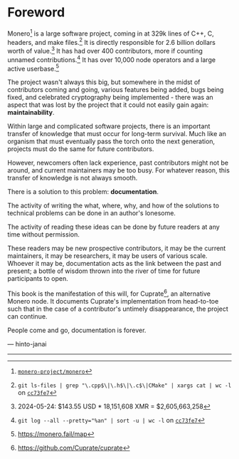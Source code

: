 # Foreword
Monero[^1] is a large software project, coming in at 329k lines of C++, C, headers, and make files.[^2] It is directly responsible for 2.6 billion dollars worth of value.[^3] It has had over 400 contributors, more if counting unnamed contributions.[^4] It has over 10,000 node operators and a large active userbase.[^5]

The project wasn't always this big, but somewhere in the midst of contributors coming and going, various features being added, bugs being fixed, and celebrated cryptography being implemented - there was an aspect that was lost by the project that it could not easily gain again: **maintainability**.

Within large and complicated software projects, there is an important transfer of knowledge that must occur for long-term survival. Much like an organism that must eventually pass the torch onto the next generation, projects must do the same for future contributors.

However, newcomers often lack experience, past contributors might not be around, and current maintainers may be too busy. For whatever reason, this transfer of knowledge is not always smooth.

There is a solution to this problem: **documentation**.

The activity of writing the what, where, why, and how of the solutions to technical problems can be done in an author's lonesome.

The activity of reading these ideas can be done by future readers at any time without permission.

These readers may be new prospective contributors, it may be the current maintainers, it may be researchers, it may be users of various scale.  Whoever it may be, documentation acts as the link between the past and present; a bottle of wisdom thrown into the river of time for future participants to open.

This book is the manifestation of this will, for Cuprate[^6], an alternative Monero node. It documents Cuprate's implementation from head-to-toe such that in the case of a contributor's untimely disappearance, the project can continue.

People come and go, documentation is forever.

— hinto-janai

---

[^1]: [`monero-project/monero`](https://github.com/monero-project/monero)

[^2]: `git ls-files | grep "\.cpp$\|\.h$\|\.c$\|CMake" | xargs cat | wc -l` on [`cc73fe7`](https://github.com/monero-project/monero/tree/cc73fe71162d564ffda8e549b79a350bca53c454)

[^3]: 2024-05-24: $143.55 USD * 18,151,608 XMR = $2,605,663,258

[^4]: `git log --all --pretty="%an" | sort -u | wc -l` on [`cc73fe7`](https://github.com/monero-project/monero/tree/cc73fe71162d564ffda8e549b79a350bca53c454)

[^5]: <https://monero.fail/map>

[^6]: <https://github.com/Cuprate/cuprate>